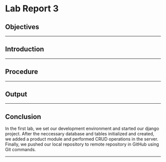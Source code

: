 # Lab Report 3

## Objectives



***

## Introduction


***

## Procedure



***

## Output



***

## Conclusion

In the first lab, we set our development environment and started our django project. After the neccessary database and tables initialized and created, we added a product module and performed CRUD operations in the server. Finally, we pushed our local repository to remote repository in GitHub using Git commands.

***
